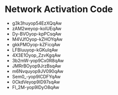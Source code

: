 # Network Activation Code
* g3k3huyop54EzXQqAw
* zAM2weyop-koIUEqAw
* Dy-BVOyop-kpPCsqAw
* M4VJfOyop-kZHOYqAw
* gkkPMOyop-kZFicqAw
* LFBIuuyop-kGKuIqAw
* 4X3E1Oyop_ZzvKgqAw
* 3b2mW-yop9Cx0R8qAw
* JMRrBOyop9JrzBsqAw
* m6Nvquyop9JV090qAw
* Sem0_-yop9ICDFYqAw
* 0CkdVeyop9ID97sqAw
* Fl_2M-yop9IDyO8qAw